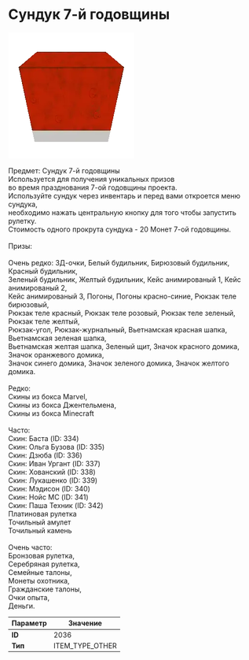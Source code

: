 # Сундук 7-й годовщины

![Item Image](../img/2036.webp?raw=true)

Предмет: Сундук 7-й годовщины<br>Используется для получения уникальных призов<br>во время празднования 7-ой годовщины проекта.<br>Используйте сундук через инвентарь и перед вами откроется меню сундука, <br>необходимо нажать центральную кнопку для того чтобы запустить рулетку.<br>Стоимость одного прокрута сундука - 20 Монет 7-ой годовщины. <br><br>Призы: <br><br>Очень редко: 3Д-очки, Белый будильник, Бирюзовый будильник, Красный будильник, <br>Зеленый будильник, Желтый будильник, Кейс анимированый 1, Кейс анимированый 2, <br>Кейс анимированый 3, Погоны, Погоны красно-синие, Рюкзак теле бирюзовый, <br>Рюкзак теле красный, Рюкзак теле розовый, Рюкзак теле зеленый, Рюкзак теле желтый,<br>Рюкзак-угол, Рюкзак-журнальный, Вьетнамская красная шапка, Вьетнамская зеленая шапка,<br>Вьетнамская желтая шапка, Зеленый щит, Значок красного домика, Значок оранжевого домика,<br>Значок синего домика, Значок зеленого домика, Значок желтого домика.<br><br>Редко: <br>Скины из бокса Marvel,<br>Скины из бокса Джентельмена, <br>Скины из бокса Minecraft<br><br>Часто: <br>Скин: Баста (ID: 334)<br>Скин: Ольга Бузова (ID: 335)<br>Скин: Дзюба (ID: 336)<br>Скин: Иван Ургант (ID: 337)<br>Скин: Хованский (ID: 338)<br>Скин: Лукашенко (ID: 339)<br>Скин: Мэдисон (ID: 340)<br>Скин: Нойс МС (ID: 341)<br>Скин: Паша Техник (ID: 342)<br>Платиновая рулетка<br>Точильный амулет<br>Точильный камень<br><br>Очень часто: <br>Бронзовая рулетка,<br>Серебряная рулетка,<br>Семейные талоны,<br>Монеты охотника,<br>Гражданские талоны,<br>Очки опыта,<br>Деньги.


| Параметр | Значение |
|----------|----------|
| **ID** | 2036 |
| **Тип** | ITEM_TYPE_OTHER |

